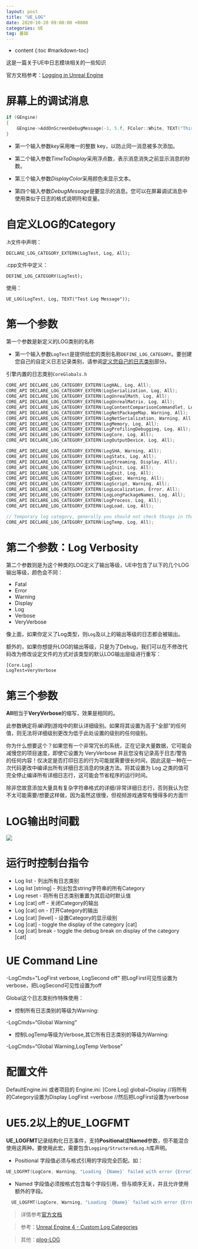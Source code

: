 ```yaml
---
layout: post
title: "UE_LOG"
date: 2020-10-20 09:00:00 +0800 
categories: UE
tag: 基础
---
```

* content
{:toc #markdown-toc}

这是一篇关于UE中日志模块相关的一些知识

<!-- more -->

官方文档参考：[Logging in Unreal Engine](https://docs.unrealengine.com/5.3/en-US/logging-in-unreal-engine/)



# 屏幕上的调试消息

```c++
if (GEngine)
{
    GEngine->AddOnScreenDebugMessage(-1, 5.f, FColor::White, TEXT("This is an Example on-screen debug message."));
}
```

- 第一个输入参数*key*采用唯一的整数 key，以防止同一消息被多次添加。

- 第二个输入参数*TimeToDisplay*采用浮点数，表示消息消失之前显示消息的秒数。

- 第三个输入参数*DisplayColor*采用颜色来显示文本。

- 第四个输入参数*DebugMessage*是要显示的消息。您可以在屏幕调试消息中使用类似于日志的格式说明符和变量。

# 自定义LOG的Category

.h文件中声明：

```
DECLARE_LOG_CATEGORY_EXTERN(LogTest, Log, All);
```

.cpp文件中定义：

```
DEFINE_LOG_CATEGORY(LogTest);
```

使用：

```
UE_LOG(LogTest, Log, TEXT("Test Log Message"));
```

# 第一个参数

第一个参数是新定义的LOG类别的名称

- 第一个输入参数`LogTest`是提供给宏的类别名称`DEFINE_LOG_CATEGORY`。要创建您自己的自定义日志记录类别，请参阅[定义您自己的日志类别](https://docs.unrealengine.com/5.3/en-US/logging-in-unreal-engine#defineyourownlogcategory)部分。

引擎内置的日志类别`CoreGlobals.h`

```c++
CORE_API DECLARE_LOG_CATEGORY_EXTERN(LogHAL, Log, All);
CORE_API DECLARE_LOG_CATEGORY_EXTERN(LogSerialization, Log, All);
CORE_API DECLARE_LOG_CATEGORY_EXTERN(LogUnrealMath, Log, All);
CORE_API DECLARE_LOG_CATEGORY_EXTERN(LogUnrealMatrix, Log, All);
CORE_API DECLARE_LOG_CATEGORY_EXTERN(LogContentComparisonCommandlet, Log, All);
CORE_API DECLARE_LOG_CATEGORY_EXTERN(LogNetPackageMap, Warning, All);
CORE_API DECLARE_LOG_CATEGORY_EXTERN(LogNetSerialization, Warning, All);
CORE_API DECLARE_LOG_CATEGORY_EXTERN(LogMemory, Log, All);
CORE_API DECLARE_LOG_CATEGORY_EXTERN(LogProfilingDebugging, Log, All);
CORE_API DECLARE_LOG_CATEGORY_EXTERN(LogCore, Log, All);
CORE_API DECLARE_LOG_CATEGORY_EXTERN(LogOutputDevice, Log, All);

CORE_API DECLARE_LOG_CATEGORY_EXTERN(LogSHA, Warning, All);
CORE_API DECLARE_LOG_CATEGORY_EXTERN(LogStats, Log, All);
CORE_API DECLARE_LOG_CATEGORY_EXTERN(LogStreaming, Display, All);
CORE_API DECLARE_LOG_CATEGORY_EXTERN(LogInit, Log, All);
CORE_API DECLARE_LOG_CATEGORY_EXTERN(LogExit, Log, All);
CORE_API DECLARE_LOG_CATEGORY_EXTERN(LogExec, Warning, All);
CORE_API DECLARE_LOG_CATEGORY_EXTERN(LogScript, Warning, All);
CORE_API DECLARE_LOG_CATEGORY_EXTERN(LogLocalization, Error, All);
CORE_API DECLARE_LOG_CATEGORY_EXTERN(LogLongPackageNames, Log, All);
CORE_API DECLARE_LOG_CATEGORY_EXTERN(LogProcess, Log, All);
CORE_API DECLARE_LOG_CATEGORY_EXTERN(LogLoad, Log, All);

// Temporary log category, generally you should not check things in that use this
CORE_API DECLARE_LOG_CATEGORY_EXTERN(LogTemp, Log, All);
```

# 第二个参数：Log Verbosity

第二个参数则是为这个种类的LOG定义了输出等级，UE中包含了以下的几个LOG输出等级，颜色会不同：

- Fatal
- Error
- Warning
- Display
- Log
- Verbose
- VeryVerbose

像上面，如果你定义了Log类型，则`Log`及以上的输出等级的日志都会被输出。

额外的，如果你想提升LOG的输出等级，只是为了Debug，我们可以在不修改代码改为修改设定文件的方式对该类型的默认LOG输出层级进行重写：

```
[Core.Log]
LogTest=VeryVerbose
```

# 第三个参数

**All**相当于**VeryVerbose**的缩写，效果是相同的。

此参数确定将*编译*到游戏中的默认详细级别。如果将其设置为高于“全部”的任何值，则无法将详细级别更改为低于此处设置的级别的任何级别。

你为什么想要这个？如果您有一个非常冗长的系统，正在记录大量数据，它可能会减慢您的项目速度，即使它设置为 VeryVerbose 并且您没有记录高于日志/警告的任何内容！仅决定是否打印日志的行为可能就需要很长时间，因此这是一种在一次代码更改中编译出所有详细日志消息的快速方法。将其设置为 Log 之类的值可完全停止编译所有详细日志行，这可能会节省程序的运行时间。

除非您故意添加大量具有复杂字符串格式的详细/非常详细日志行，否则我认为您不太可能需要/想要这样做，因为虽然这很慢，但视频游戏通常有慢得多的方面!!!

# LOG输出时间戳

<img src="{{ '/styles/images/Basic/UE_LOG/TimeStamp.png' | prepend: site.baseurl }}" />


# 运行时控制台指令

- Log list - 列出所有日志类别
- Log list [string] - 列出包含string字符串的所有Category
- Log reset - 将所有日志类别重置为其启动时默认值
- Log [cat] off - 关闭Category的输出
- Log [cat] on - 打开Category的输出
- Log [cat] [level] - 设置Category的显示级别
- Log [cat] - toggle the display of the category [cat]
- Log [cat] break - toggle the debug break on display of the category [cat]

# UE Command Line

-LogCmds="LogFirst verbose, LogSecond off"
把LogFirst可见性设置为verbose，把LogSecond可见性设置为off

Global这个日志类别作特殊使用：

- 控制所有日志类别的等级为Warning:

-LogCmds=“Global Warning”

- 控制LogTemp等级为Verbose,其它所有日志类别的等级为Warning:

-LogCmds=“Global Warning,LogTemp Verbose”

# 配置文件

DefaultEngine.ini 或者项目的 Engine.ini:
[Core.Log]
global=Display //将所有的Category设置为Display
LogFirst =verbose //然后把LogFirst设置为verbose



# UE5.2以上的UE_LOGFMT

**UE_LOGFMT**记录结构化日志事件，支持**Positional**或**Named**参数，但不能混合使用这两种。要使用此宏，需要包含`Logging/StructeredLog.h`库声明。

- Positional
字段值必须与格式引用的字段完全匹配。如：
```c++
UE_LOGFMT(LogCore, Warning, "Loading `{Name}` failed with error {Error}", Package->GetName(),  ErrorCode);
```

- Named
字段值必须按格式包含每个字段引用，但与顺序无关，并且允许使用额外的字段。
```c++
  UE_LOGFMT(LogCore, Warning, "Loading `{Name}` failed with error {Error}",("Name", Package->GetName()), ("Error", ErrorCode),("Flags", LoadFlags));
```
>详情参考[官方文档](https://docs.unrealengine.com/5.3/en-US/logging-in-unreal-engine/#ue_logfmt)



> 参考：[Unreal Engine 4 - Custom Log Categories](https://blog.jamie.holdings/2020/04/21/unreal-engine-4-custom-log-categories/)

> 其他：[plog-LOG](https://github.com/SergiusTheBest/plog)
